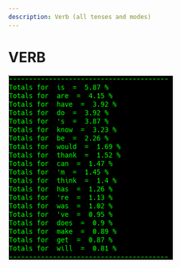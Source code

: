 ```yaml
---
description: Verb (all tenses and modes)
---
```


# VERB

![Google Congressional Hearing Verbs sorted by percent \(top 20\)](../../.gitbook/assets/2018-12-28-151043_330x370_scrot.png)

